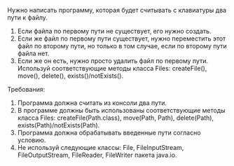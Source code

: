 
Нужно написать программу, которая будет считывать с клавиатуры два пути к файлу.
1. Если файла по первому пути не существует, его нужно создать.
2. Если же файл по первому пути существует, нужно переместить этот файл по второму пути, но только в том случае, если по второму пути файла нет.
3. Если же он есть, нужно просто удалить файл по первому пути.
Используй соответствующие методы класса Files: createFile(), move(), delete(), exists()/notExists().


Требования:
1.	Программа должна считать из консоли два пути.
2.	В программе должны быть использованы соответствующие методы класса Files: createFile(Path.class), move(Path, Path), delete(Path), exists(Path)/notExists(Path).
3.	Программа должна обрабатывать введенные пути согласно условию.
4.	Не используй следующие классы: File, FileInputStream, FileOutputStream, FileReader, FileWriter пакета java.io.


